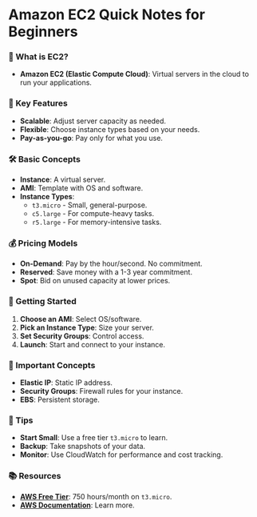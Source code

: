 # Amazon EC2 Quick Notes for Beginners

### 🚀 What is EC2?
- **Amazon EC2 (Elastic Compute Cloud)**: Virtual servers in the cloud to run your applications.

### 🌟 Key Features
- **Scalable**: Adjust server capacity as needed.
- **Flexible**: Choose instance types based on your needs.
- **Pay-as-you-go**: Pay only for what you use.

### 🛠️ Basic Concepts
- **Instance**: A virtual server.
- **AMI**: Template with OS and software.
- **Instance Types**:
  - `t3.micro` - Small, general-purpose.
  - `c5.large` - For compute-heavy tasks.
  - `r5.large` - For memory-intensive tasks.

### 💰 Pricing Models
- **On-Demand**: Pay by the hour/second. No commitment.
- **Reserved**: Save money with a 1-3 year commitment.
- **Spot**: Bid on unused capacity at lower prices.


### 📝 Getting Started
1. **Choose an AMI**: Select OS/software.
2. **Pick an Instance Type**: Size your server.
3. **Set Security Groups**: Control access.
4. **Launch**: Start and connect to your instance.

### 🔑 Important Concepts
- **Elastic IP**: Static IP address.
- **Security Groups**: Firewall rules for your instance.
- **EBS**: Persistent storage.

### 📌 Tips
- **Start Small**: Use a free tier `t3.micro` to learn.
- **Backup**: Take snapshots of your data.
- **Monitor**: Use CloudWatch for performance and cost tracking.

### 📚 Resources
- **[AWS Free Tier](https://aws.amazon.com/free/)**: 750 hours/month on `t3.micro`.
- **[AWS Documentation](https://docs.aws.amazon.com/ec2/)**: Learn more.
